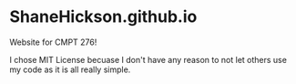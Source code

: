# ShaneHickson.github.io
Website for CMPT 276!

I chose MIT License becuase I don't have any reason to not let others use my code as it is all really simple.
